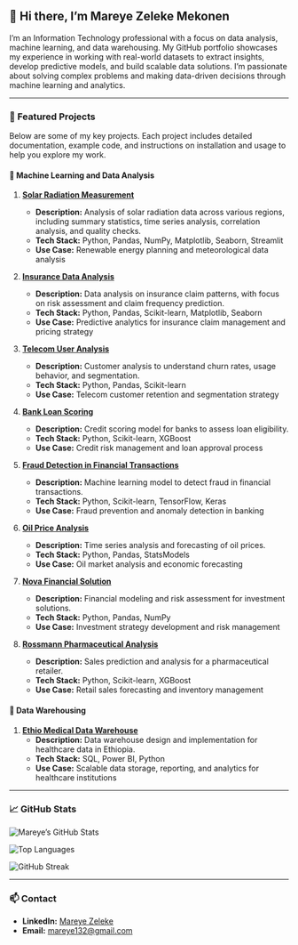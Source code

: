 ## 👋 Hi there, I’m Mareye Zeleke Mekonen

I’m an Information Technology professional with a focus on data analysis, machine learning, and data warehousing. My GitHub portfolio showcases my experience in working with real-world datasets to extract insights, develop predictive models, and build scalable data solutions. I’m passionate about solving complex problems and making data-driven decisions through machine learning and analytics.

---

### 🌟 Featured Projects

Below are some of my key projects. Each project includes detailed documentation, example code, and instructions on installation and usage to help you explore my work.

#### 🚀 Machine Learning and Data Analysis
1. **[Solar Radiation Measurement](https://github.com/mareye132/SolarRadiationMeasurement)**  
   - **Description:** Analysis of solar radiation data across various regions, including summary statistics, time series analysis, correlation analysis, and quality checks.
   - **Tech Stack:** Python, Pandas, NumPy, Matplotlib, Seaborn, Streamlit
   - **Use Case:** Renewable energy planning and meteorological data analysis

2. **[Insurance Data Analysis](https://github.com/mareye132/Insurance_solution.git)**  
   - **Description:** Data analysis on insurance claim patterns, with focus on risk assessment and claim frequency prediction.
   - **Tech Stack:** Python, Pandas, Scikit-learn, Matplotlib, Seaborn
   - **Use Case:** Predictive analytics for insurance claim management and pricing strategy

3. **[Telecom User Analysis](https://github.com/mareye132/Telecom_User_Analysis.git)**  
   - **Description:** Customer analysis to understand churn rates, usage behavior, and segmentation.
   - **Tech Stack:** Python, Pandas, Scikit-learn
   - **Use Case:** Telecom customer retention and segmentation strategy

4. **[Bank Loan Scoring](https://github.com/mareye132/BatiBank_CreditScoring.git)**  
   - **Description:** Credit scoring model for banks to assess loan eligibility.
   - **Tech Stack:** Python, Scikit-learn, XGBoost
   - **Use Case:** Credit risk management and loan approval process

5. **[Fraud Detection in Financial Transactions](https://github.com/mareye132/Adey_FraudDetection.git)**  
   - **Description:** Machine learning model to detect fraud in financial transactions.
   - **Tech Stack:** Python, Scikit-learn, TensorFlow, Keras
   - **Use Case:** Fraud prevention and anomaly detection in banking

6. **[Oil Price Analysis](https://github.com/mareye132/Oilprice_analysis.git)**  
   - **Description:** Time series analysis and forecasting of oil prices.
   - **Tech Stack:** Python, Pandas, StatsModels
   - **Use Case:** Oil market analysis and economic forecasting

7. **[Nova Financial Solution](https://github.com/mareye132/NovaFinancialSolutions-.git)**  
   - **Description:** Financial modeling and risk assessment for investment solutions.
   - **Tech Stack:** Python, Pandas, NumPy
   - **Use Case:** Investment strategy development and risk management

8. **[Rossmann Pharmaceutical Analysis](https://github.com/mareye132/Rossmann_Pharmaceuticals.git)**  
   - **Description:** Sales prediction and analysis for a pharmaceutical retailer.
   - **Tech Stack:** Python, Scikit-learn, XGBoost
   - **Use Case:** Retail sales forecasting and inventory management

#### 🏥 Data Warehousing
1. **[Ethio Medical Data Warehouse](https://github.com/mareye132/Data_Warehouse_ForEthioMedical.git)**  
   - **Description:** Data warehouse design and implementation for healthcare data in Ethiopia.
   - **Tech Stack:** SQL, Power BI, Python
   - **Use Case:** Scalable data storage, reporting, and analytics for healthcare institutions

---

### 📈 GitHub Stats

![Mareye’s GitHub Stats](https://github-readme-stats.vercel.app/api?username=mareye132&show_icons=true&theme=default)

![Top Languages](https://github-readme-stats.vercel.app/api/top-langs/?username=mareye132&layout=compact&theme=radical)

![GitHub Streak](https://streak-stats.demolab.com/?user=mareye132&theme=radical)

---

### 📫 Contact

- **LinkedIn:** [Mareye Zeleke](https://www.linkedin.com/in/mareye-zeleke-mekonen-246a6218a)
- **Email:** [mareye132@gmail.com](mailto:mareye132@gmail.com)
